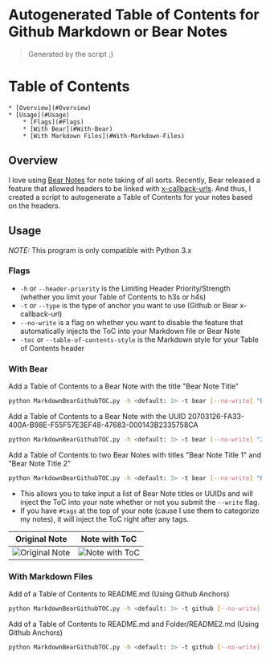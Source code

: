 # Autogenerated Table of Contents for Github Markdown or Bear Notes

> Generated by the script ;)
# Table of Contents
	* [Overview](#Overview)
	* [Usage](#Usage)
		* [Flags](#Flags)
		* [With Bear](#With-Bear)
		* [With Markdown Files](#With-Markdown-Files)

## Overview
I love using [Bear Notes](https://bear.app/) for note taking of all sorts. Recently, Bear released a feature that allowed headers to be linked with [x-callback-urls](http://x-callback-url.com/). And thus, I created a script to autogenerate a Table of Contents for your notes based on the headers.

## Usage
*NOTE:* This program is only compatible with Python 3.x

### Flags
* `-h` or `--header-priority` is the Limiting Header Priority/Strength (whether you limit your Table of Contents to h3s or h4s)
* `-t` or `--type` is the type of anchor you want to use (Github or Bear x-callback-url)
* `--no-write` is a flag on whether you want to disable the feature that automatically injects the ToC into your Markdown file or Bear Note
* `-toc` or `--table-of-contents-style` is the Markdown style for your Table of Contents header

### With Bear
Add a Table of Contents to a Bear Note with the title "Bear Note Title"
```sh
python MarkdownBearGithubTOC.py -h <default: 3> -t bear [--no-write] "Bear Note Title"
```

Add a Table of Contents to a Bear Note with the UUID 20703126-FA33-400A-B98E-F55F57E3EF48-47683-000143B2335758CA
```sh
python MarkdownBearGithubTOC.py -h <default: 3> -t bear [--no-write] "20703126-FA33-400A-B98E-F55F57E3EF48-47683-000143B2335758CA"
```

Add a Table of Contents to two Bear Notes with titles "Bear Note Title 1" and "Bear Note Title 2"
```sh
python MarkdownBearGithubTOC.py -h <default: 3> -t bear [--no-write] "Bear Note Title 1" "Bear Note Title 2"
```

* This allows you to take input a list of Bear Note titles or UUIDs and will inject the ToC into your note whether or not you submit the `--write` flag.
* If you have `#tags` at the top of your note (cause I use them to categorize my notes), it will inject the ToC right after any tags.

| **Original Note**  | **Note with ToC** |
| :---:  | :---:  |
|![Original Note](https://github.com/alexander-lee/markdown-github-bear-toc/blob/master/images/Original%20Note.png?raw=true)|![Note with ToC](https://github.com/alexander-lee/markdown-github-bear-toc/blob/master/images/Note%20With%20ToC.png?raw=true)|

### With Markdown Files
Add of a Table of Contents to README.md (Using Github Anchors)
```sh
python MarkdownBearGithubTOC.py -h <default: 3> -t github [--no-write] README.md
```

Add of a Table of Contents to README.md and Folder/README2.md (Using Github Anchors)
```sh
python MarkdownBearGithubTOC.py -h <default: 3> -t github [--no-write] README.md Folder/README2.md
```
